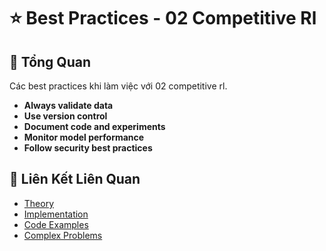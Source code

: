 # ⭐ Best Practices - 02 Competitive Rl

## 🎯 Tổng Quan

Các best practices khi làm việc với 02 competitive rl.

- **Always validate data**
- **Use version control**
- **Document code and experiments**
- **Monitor model performance**
- **Follow security best practices**

## 🔗 Liên Kết Liên Quan

- [Theory](./THEORY_02_competitive_rl.md)
- [Implementation](./IMPLEMENTATION_02_competitive_rl.md)
- [Code Examples](./CODE_EXAMPLES_02_competitive_rl.md)
- [Complex Problems](./COMPLEX_PROBLEMS.md)
